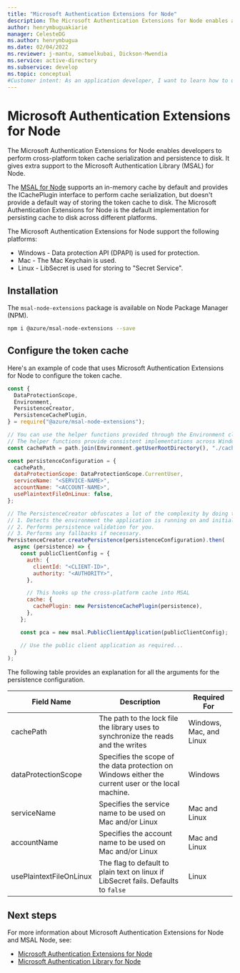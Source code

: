 ```yaml
---
title: "Microsoft Authentication Extensions for Node"
description: The Microsoft Authentication Extensions for Node enables application developers to perform cross-platform token cache serialization and persistence. It gives extra support to the Microsoft Authentication Library for Node (MSAL Node).
author: henrymbuguakiarie
manager: CelesteDG
ms.author: henrymbugua
ms.date: 02/04/2022
ms.reviewer: j-mantu, samuelkubai, Dickson-Mwendia
ms.service: active-directory
ms.subservice: develop
ms.topic: conceptual
#Customer intent: As an application developer, I want to learn how to use the Microsoft Authentication Extensions for Node to perform cross-platform token cache serialization and persistence.
---
```


# Microsoft Authentication Extensions for Node

The Microsoft Authentication Extensions for Node enables developers to perform cross-platform token cache serialization and persistence to disk. It gives extra support to the Microsoft Authentication Library (MSAL) for Node.

The [MSAL for Node](/entra/identity-platform/tutorial-v2-nodejs-webapp-msal) supports an in-memory cache by default and provides the ICachePlugin interface to perform cache serialization, but doesn't provide a default way of storing the token cache to disk. The Microsoft Authentication Extensions for Node is the default implementation for persisting cache to disk across different platforms.

The Microsoft Authentication Extensions for Node support the following platforms:

- Windows - Data protection API (DPAPI) is used for protection.
- Mac - The Mac Keychain is used.
- Linux - LibSecret is used for storing to "Secret Service".

## Installation

The `msal-node-extensions` package is available on Node Package Manager (NPM).

```bash
npm i @azure/msal-node-extensions --save
```

## Configure the token cache

Here's an example of code that uses Microsoft Authentication Extensions for Node to configure the token cache.

```javascript
const {
  DataProtectionScope,
  Environment,
  PersistenceCreator,
  PersistenceCachePlugin,
} = require("@azure/msal-node-extensions");

// You can use the helper functions provided through the Environment class to construct your cache path
// The helper functions provide consistent implementations across Windows, Mac and Linux.
const cachePath = path.join(Environment.getUserRootDirectory(), "./cache.json");

const persistenceConfiguration = {
  cachePath,
  dataProtectionScope: DataProtectionScope.CurrentUser,
  serviceName: "<SERVICE-NAME>",
  accountName: "<ACCOUNT-NAME>",
  usePlaintextFileOnLinux: false,
};

// The PersistenceCreator obfuscates a lot of the complexity by doing the following actions for you :-
// 1. Detects the environment the application is running on and initializes the right persistence instance for the environment.
// 2. Performs persistence validation for you.
// 3. Performs any fallbacks if necessary.
PersistenceCreator.createPersistence(persistenceConfiguration).then(
  async (persistence) => {
    const publicClientConfig = {
      auth: {
        clientId: "<CLIENT-ID>",
        authority: "<AUTHORITY>",
      },

      // This hooks up the cross-platform cache into MSAL
      cache: {
        cachePlugin: new PersistenceCachePlugin(persistence),
      },
    };

    const pca = new msal.PublicClientApplication(publicClientConfig);

    // Use the public client application as required...
  }
);
```

The following table provides an explanation for all the arguments for the persistence configuration.

| Field Name              | Description                                                                                         | Required For           |
| ----------------------- | --------------------------------------------------------------------------------------------------- | ---------------------- |
| cachePath               | The path to the lock file the library uses to synchronize the reads and the writes          | Windows, Mac, and Linux |
| dataProtectionScope     | Specifies the scope of the data protection on Windows either the current user or the local machine. | Windows                |
| serviceName             | Specifies the service name to be used on Mac and/or Linux                                      | Mac and Linux          |
| accountName             | Specifies the account name to be used on Mac and/or Linux                                      | Mac and Linux          |
| usePlaintextFileOnLinux | The flag to default to plain text on linux if LibSecret fails. Defaults to `false`            | Linux                  |

## Next steps

For more information about Microsoft Authentication Extensions for Node and MSAL Node, see:

- [Microsoft Authentication Extensions for Node](https://github.com/AzureAD/microsoft-authentication-library-for-js/tree/dev/extensions/msal-node-extensions)
- [Microsoft Authentication Library for Node](https://github.com/AzureAD/microsoft-authentication-library-for-js/tree/dev/lib/msal-node)